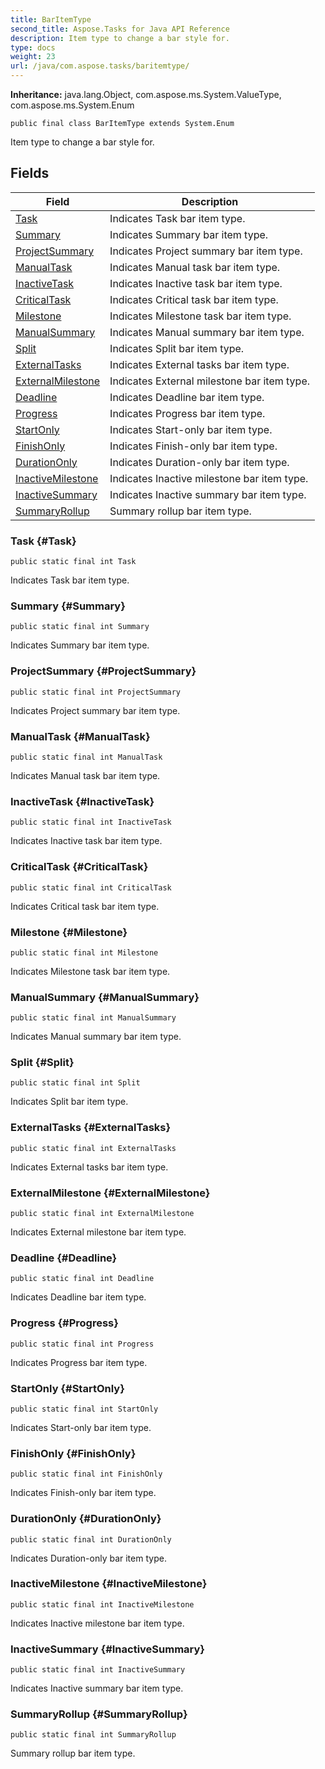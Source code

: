 ```yaml
---
title: BarItemType
second_title: Aspose.Tasks for Java API Reference
description: Item type to change a bar style for.
type: docs
weight: 23
url: /java/com.aspose.tasks/baritemtype/
---
```


**Inheritance:**
java.lang.Object, com.aspose.ms.System.ValueType, com.aspose.ms.System.Enum
```
public final class BarItemType extends System.Enum
```

Item type to change a bar style for.
## Fields

| Field | Description |
| --- | --- |
| [Task](#Task) | Indicates Task bar item type. |
| [Summary](#Summary) | Indicates Summary bar item type. |
| [ProjectSummary](#ProjectSummary) | Indicates Project summary bar item type. |
| [ManualTask](#ManualTask) | Indicates Manual task bar item type. |
| [InactiveTask](#InactiveTask) | Indicates Inactive task bar item type. |
| [CriticalTask](#CriticalTask) | Indicates Critical task bar item type. |
| [Milestone](#Milestone) | Indicates Milestone task bar item type. |
| [ManualSummary](#ManualSummary) | Indicates Manual summary bar item type. |
| [Split](#Split) | Indicates Split bar item type. |
| [ExternalTasks](#ExternalTasks) | Indicates External tasks bar item type. |
| [ExternalMilestone](#ExternalMilestone) | Indicates External milestone bar item type. |
| [Deadline](#Deadline) | Indicates Deadline bar item type. |
| [Progress](#Progress) | Indicates Progress bar item type. |
| [StartOnly](#StartOnly) | Indicates Start-only bar item type. |
| [FinishOnly](#FinishOnly) | Indicates Finish-only bar item type. |
| [DurationOnly](#DurationOnly) | Indicates Duration-only bar item type. |
| [InactiveMilestone](#InactiveMilestone) | Indicates Inactive milestone bar item type. |
| [InactiveSummary](#InactiveSummary) | Indicates Inactive summary bar item type. |
| [SummaryRollup](#SummaryRollup) | Summary rollup bar item type. |
### Task {#Task}
```
public static final int Task
```


Indicates Task bar item type.

### Summary {#Summary}
```
public static final int Summary
```


Indicates Summary bar item type.

### ProjectSummary {#ProjectSummary}
```
public static final int ProjectSummary
```


Indicates Project summary bar item type.

### ManualTask {#ManualTask}
```
public static final int ManualTask
```


Indicates Manual task bar item type.

### InactiveTask {#InactiveTask}
```
public static final int InactiveTask
```


Indicates Inactive task bar item type.

### CriticalTask {#CriticalTask}
```
public static final int CriticalTask
```


Indicates Critical task bar item type.

### Milestone {#Milestone}
```
public static final int Milestone
```


Indicates Milestone task bar item type.

### ManualSummary {#ManualSummary}
```
public static final int ManualSummary
```


Indicates Manual summary bar item type.

### Split {#Split}
```
public static final int Split
```


Indicates Split bar item type.

### ExternalTasks {#ExternalTasks}
```
public static final int ExternalTasks
```


Indicates External tasks bar item type.

### ExternalMilestone {#ExternalMilestone}
```
public static final int ExternalMilestone
```


Indicates External milestone bar item type.

### Deadline {#Deadline}
```
public static final int Deadline
```


Indicates Deadline bar item type.

### Progress {#Progress}
```
public static final int Progress
```


Indicates Progress bar item type.

### StartOnly {#StartOnly}
```
public static final int StartOnly
```


Indicates Start-only bar item type.

### FinishOnly {#FinishOnly}
```
public static final int FinishOnly
```


Indicates Finish-only bar item type.

### DurationOnly {#DurationOnly}
```
public static final int DurationOnly
```


Indicates Duration-only bar item type.

### InactiveMilestone {#InactiveMilestone}
```
public static final int InactiveMilestone
```


Indicates Inactive milestone bar item type.

### InactiveSummary {#InactiveSummary}
```
public static final int InactiveSummary
```


Indicates Inactive summary bar item type.

### SummaryRollup {#SummaryRollup}
```
public static final int SummaryRollup
```


Summary rollup bar item type.

